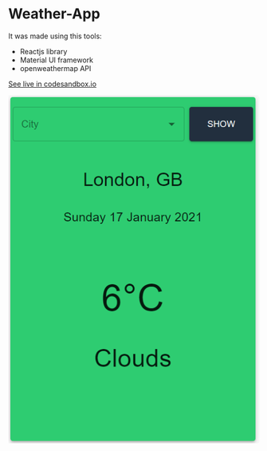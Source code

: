 # Weather-App

It was made using this tools:
* Reactjs library
* Material UI framework
* openweathermap API

[See live in codesandbox.io](https://codesandbox.io/s/xenodochial-curie-yyheo)


![GitHub Logo](/Weather.png)
